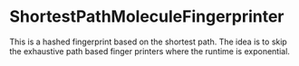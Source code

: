 ShortestPathMoleculeFingerprinter
=================================

This is a hashed fingerprint based on the shortest path. The idea is to skip the exhaustive path based finger printers where the runtime is exponential.